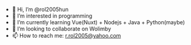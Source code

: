 - 👋 Hi, I’m @rol2005hun
- 👀 I’m interested in programming
- 🌱 I’m currently learning Vue(Nuxt) + Nodejs + Java + Python(maybe)
- 💞️ I’m looking to collaborate on Wolimby
- 📫 How to reach me: r.rol2005@yahoo.com

<!---
rol2005hun/rol2005hun is a ✨ special ✨ repository because its `README.md` (this file) appears on your GitHub profile.
You can click the Preview link to take a look at your changes.
--->
